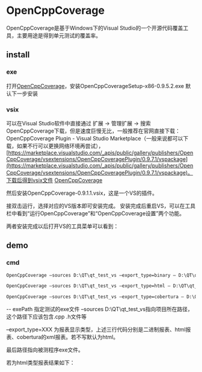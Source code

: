 # OpenCppCoverage

OpenCppCoverage是基于Windows下的Visual Studio的一个开源代码覆盖工具，主要用途是得到单元测试的覆盖率。
## install

### exe
打开[OpenCppCoverage](https://github.com/OpenCppCoverage/OpenCppCoverage/releases)，安装OpenCppCoverageSetup-x86-0.9.5.2.exe 默认下一步安装
### vsix
可以在Visual Studio软件中直接通过 扩展 -> 管理扩展 -> 搜索OpenCppCoverage下载，但是速度巨慢无比，一般推荐在官网直接下载：OpenCppCoverage Plugin - Visual Studio Marketplace（一般来说都可以下载，如果不行可以更换网络环境再尝试），[https://marketplace.visualstudio.com/_apis/public/gallery/publishers/OpenCppCoverage/vsextensions/OpenCppCoveragePlugin/0.9.7.1/vspackage](https://marketplace.visualstudio.com/_apis/public/gallery/publishers/OpenCppCoverage/vsextensions/OpenCppCoveragePlugin/0.9.7.1/vspackage)。下载后得到vsix文件
[OpenCppCoverage](https://opencppcoverage.gallerycdn.vsassets.io/extensions/opencppcoverage/opencppcoverageplugin/0.9.7.1/1581265346391/OpenCppCoverage-0.9.7.1.vsix)

然后安装OpenCppCoverage-0.9.1.1.vsix，这是一个VS的插件。

接双击运行，选择对应的VS版本即可安装完成。
安装完成后重启VS，可以在工具栏中看到“运行OpenCppCoverage”和“OpenCppCoverage设置”两个功能。

两者安装完成以后打开VS的工具菜单可以看到：


## demo

### cmd

``` cmd
OpenCppCoverage –sources D:\QT\qt_test_vs –export_type=binary — D:\QT\qt_test_vs\debug\tst_qt_test_vstest.exe

OpenCppCoverage –sources D:\QT\qt_test_vs –export_type=html — D:\QT\qt_test_vs\debug\tst_qt_test_vstest.exe

OpenCppCoverage –sources D:\QT\qt_test_vs –export_type=cobertura — D:\QT\qt_test_vs\debug\tst_qt_test_vstest.exe
```

-- exePath 指定测试的exe文件
–sources D:\QT\qt_test_vs指向项目所在路径，这个路径下应该包含.cpp .h文件等

–export_type=XXX 为报表显示类型，上述三行代码分别是二进制报表、html报表、cobertura的xml报表。若不写默认为html。

最后路径指向被测程序exe文件。

若为html类型报表结果如下：